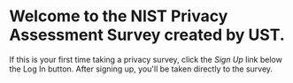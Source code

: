 # Welcome to the NIST Privacy Assessment Survey created by UST.

If this is your first time taking a privacy survey, click the *Sign Up* link below the Log In button.
After signing up, you'll be taken directly to the survey.
